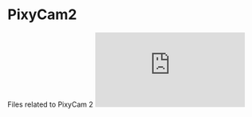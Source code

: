 # PixyCam2
Files related to PixyCam 2
![Image description](https://docs.pixycam.com/wiki/lib/exe/fetch.php?cache=&media=wiki:img:pixy2_in_hand-300px.jpg)
